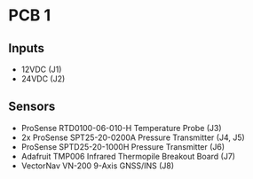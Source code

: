 # PCB 1

## Inputs

- 12VDC (J1)
- 24VDC (J2)

## Sensors

- ProSense RTD0100-06-010-H Temperature Probe (J3)
- 2x ProSense SPT25-20-0200A Pressure Transmitter (J4, J5)
- ProSense SPTD25-20-1000H Pressure Transmitter (J6)
- Adafruit TMP006 Infrared Thermopile Breakout Board (J7)
- VectorNav VN-200 9-Axis GNSS/INS (J8)
